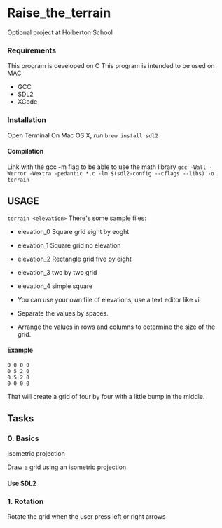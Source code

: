 # Raise_the_terrain
Optional project at Holberton School
### Requirements
This program is developed on C
This program is intended to be used on MAC
- GCC
- SDL2
- XCode
### Installation
Open Terminal
On Mac OS X, *run* `brew install sdl2`

#### Compilation
Link with the gcc -m flag to be able to use the math library
`gcc -Wall -Werror -Wextra -pedantic *.c -lm $(sdl2-config --cflags --libs) -o terrain`

## USAGE
`terrain <elevation>`
There's some sample files:
 - elevation_0 Square grid eight by eoght
 - elevation_1 Square grid no elevation
 - elevation_2 Rectangle grid five by eight
 - elevation_3 two by two grid
 - elevation_4 simple square

- You can use your own file of elevations, use a text editor like vi
- Separate the values by spaces.
- Arrange the values in rows and columns to determine the size of the grid.
#### Example
	0 0 0 0
	0 5 2 0
	0 5 2 0
	0 0 0 0

That will create a grid of four by four with a little bump in the middle.


## Tasks
### 0. Basics
Isometric projection

Draw a grid using an isometric projection

#### Use SDL2

### 1. Rotation
Rotate the grid when the user press left or right arrows

